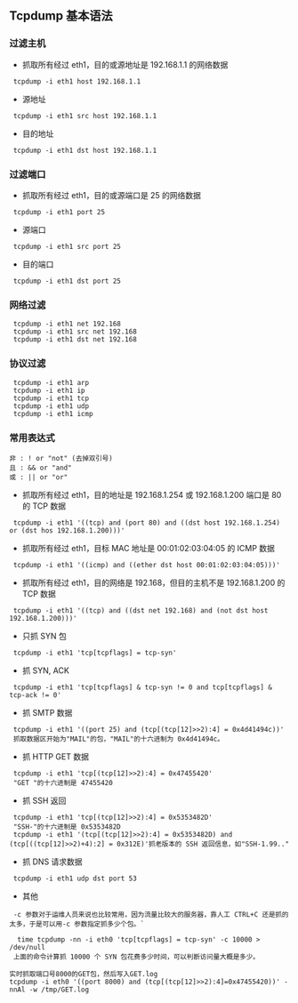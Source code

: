 ## Tcpdump 基本语法

### 过滤主机
- 抓取所有经过 eth1，目的或源地址是 192.168.1.1 的网络数据
```
 tcpdump -i eth1 host 192.168.1.1
```
- 源地址
```
 tcpdump -i eth1 src host 192.168.1.1
```
- 目的地址
```
 tcpdump -i eth1 dst host 192.168.1.1
```

### 过滤端口
- 抓取所有经过 eth1，目的或源端口是 25 的网络数据
```
 tcpdump -i eth1 port 25
```
- 源端口
```
 tcpdump -i eth1 src port 25
```
- 目的端口
```
 tcpdump -i eth1 dst port 25
```

### 网络过滤
```
 tcpdump -i eth1 net 192.168
 tcpdump -i eth1 src net 192.168
 tcpdump -i eth1 dst net 192.168
```

### 协议过滤
```
 tcpdump -i eth1 arp
 tcpdump -i eth1 ip
 tcpdump -i eth1 tcp
 tcpdump -i eth1 udp
 tcpdump -i eth1 icmp
```

### 常用表达式
```
非 : ! or "not" (去掉双引号) 
且 : && or "and"
或 : || or "or"
```

- 抓取所有经过 eth1，目的地址是 192.168.1.254 或 192.168.1.200 端口是 80 的 TCP 数据
```
 tcpdump -i eth1 '((tcp) and (port 80) and ((dst host 192.168.1.254) or (dst hos 192.168.1.200)))'
```

- 抓取所有经过 eth1，目标 MAC 地址是 00:01:02:03:04:05 的 ICMP 数据
```
 tcpdump -i eth1 '((icmp) and ((ether dst host 00:01:02:03:04:05)))'
```

- 抓取所有经过 eth1，目的网络是 192.168，但目的主机不是 192.168.1.200 的 TCP 数据
```
 tcpdump -i eth1 '((tcp) and ((dst net 192.168) and (not dst host 192.168.1.200)))'
```

- 只抓 SYN 包
```
 tcpdump -i eth1 'tcp[tcpflags] = tcp-syn'
```

- 抓 SYN, ACK
```
 tcpdump -i eth1 'tcp[tcpflags] & tcp-syn != 0 and tcp[tcpflags] & tcp-ack != 0'
```
 
- 抓 SMTP 数据
```
 tcpdump -i eth1 '((port 25) and (tcp[(tcp[12]>>2):4] = 0x4d41494c))'
 抓取数据区开始为"MAIL"的包，"MAIL"的十六进制为 0x4d41494c。
```

- 抓 HTTP GET 数据
```
 tcpdump -i eth1 'tcp[(tcp[12]>>2):4] = 0x47455420'
 "GET "的十六进制是 47455420
```
- 抓 SSH 返回
```
 tcpdump -i eth1 'tcp[(tcp[12]>>2):4] = 0x5353482D'
 "SSH-"的十六进制是 0x5353482D
 tcpdump -i eth1 '(tcp[(tcp[12]>>2):4] = 0x5353482D) and (tcp[((tcp[12]>>2)+4):2] = 0x312E)'抓老版本的 SSH 返回信息，如"SSH-1.99.."
```
- 抓 DNS 请求数据
```
 tcpdump -i eth1 udp dst port 53
```
- 其他
```
 -c 参数对于运维人员来说也比较常用，因为流量比较大的服务器，靠人工 CTRL+C 还是抓的太多，于是可以用-c 参数指定抓多少个包。`

  time tcpdump -nn -i eth0 'tcp[tcpflags] = tcp-syn' -c 10000 > /dev/null
 上面的命令计算抓 10000 个 SYN 包花费多少时间，可以判断访问量大概是多少。

实时抓取端口号8000的GET包，然后写入GET.log
tcpdump -i eth0 '((port 8000) and (tcp[(tcp[12]>>2):4]=0x47455420))' -nnAl -w /tmp/GET.log
```
